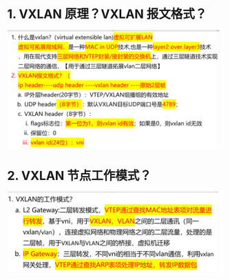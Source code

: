 # 1. VXLAN 原理？VXLAN 报文格式？

![alt text](images/面试题---VXLAN基础/image.png)

# 2. VXLAN 节点工作模式？

![alt text](images/面试题---VXLAN基础/image-1.png)
